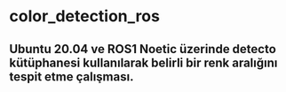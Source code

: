 # color_detection_ros

## Ubuntu 20.04 ve ROS1 Noetic üzerinde detecto kütüphanesi kullanılarak belirli bir renk aralığını tespit etme çalışması.
